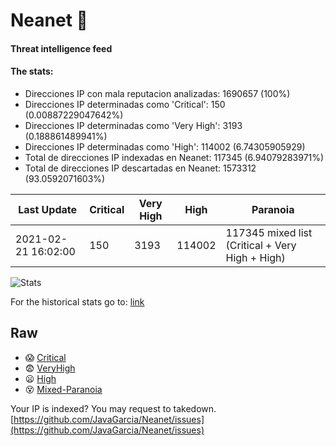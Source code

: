 # Neanet :hocho:
#### Threat intelligence feed
#### The stats:

- Direcciones IP con mala reputacion analizadas: 1690657 (100%)
- Direcciones IP determinadas como 'Critical':  150 (0.00887229047642%)
- Direcciones IP determinadas como 'Very High':  3193 (0.188861489941%)
- Direcciones IP determinadas como 'High':  114002 (6.74305905929)
- Total de direcciones IP indexadas en Neanet:  117345 (6.94079283971%)
- Total de direcciones IP descartadas en Neanet:  1573312 (93.0592071603%)

| Last Update | Critical | Very High | High | Paranoia |
| --- | --- | --- | --- | --- |
| 2021-02-21 16:02:00 | 150 | 3193 | 114002 | 117345 mixed list (Critical + Very High + High)|

![Stats](https://docs.google.com/spreadsheets/d/e/2PACX-1vSnaNMIXVabIpDJjufMlzH7poXnshF3mgd8Is1g9ytUEzVsP5my4Trn8f-xkoLLQ38xpL3HtmUexLo6/pubchart?oid=501124687&format=image)

For the historical stats go to: [link](/stats.csv)
## Raw
- :scream: [Critical](https://raw.githubusercontent.com/JavaGarcia/Neanet/master/blacklists/neanet_critical.txt)
- :fearful: [VeryHigh](https://raw.githubusercontent.com/JavaGarcia/Neanet/master/blacklists/neanet_veryHigh.txtt)
- :frowning: [High](https://raw.githubusercontent.com/JavaGarcia/Neanet/master/blacklists/neanet_high.txt)
- :dizzy_face: [Mixed-Paranoia](https://raw.githubusercontent.com/JavaGarcia/Neanet/master/blacklists/neanet_all.txt)


Your IP is indexed? You may request to takedown. [https://github.com/JavaGarcia/Neanet/issues](https://github.com/JavaGarcia/Neanet/issues)








































































































































































































































































































































































































































































































































































































































































































































































































































































































































































































































































































































































































































































































































































































































































































































































































































































































































































































































































































































































































































































































































































































































































































































































































































































































































































































































































































































































































































































































































































































































































































































































































































































































































































































































































































































































































































































































































































































































































































































































































































































































































































































































































































































































































































































































































